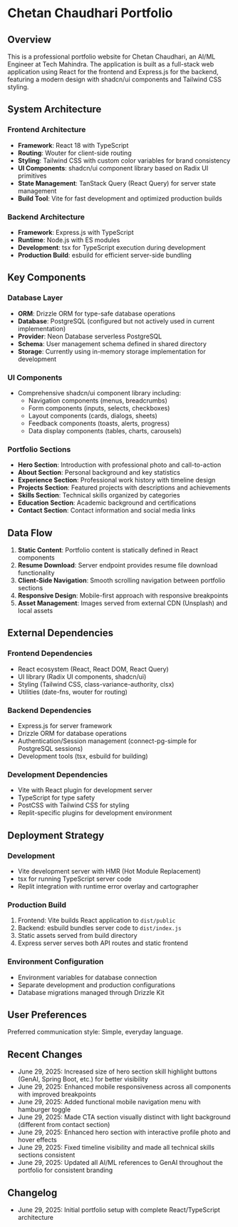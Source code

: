 # Chetan Chaudhari Portfolio

## Overview

This is a professional portfolio website for Chetan Chaudhari, an AI/ML Engineer at Tech Mahindra. The application is built as a full-stack web application using React for the frontend and Express.js for the backend, featuring a modern design with shadcn/ui components and Tailwind CSS styling.

## System Architecture

### Frontend Architecture
- **Framework**: React 18 with TypeScript
- **Routing**: Wouter for client-side routing
- **Styling**: Tailwind CSS with custom color variables for brand consistency
- **UI Components**: shadcn/ui component library based on Radix UI primitives
- **State Management**: TanStack Query (React Query) for server state management
- **Build Tool**: Vite for fast development and optimized production builds

### Backend Architecture
- **Framework**: Express.js with TypeScript
- **Runtime**: Node.js with ES modules
- **Development**: tsx for TypeScript execution during development
- **Production Build**: esbuild for efficient server-side bundling

## Key Components

### Database Layer
- **ORM**: Drizzle ORM for type-safe database operations
- **Database**: PostgreSQL (configured but not actively used in current implementation)
- **Provider**: Neon Database serverless PostgreSQL
- **Schema**: User management schema defined in shared directory
- **Storage**: Currently using in-memory storage implementation for development

### UI Components
- Comprehensive shadcn/ui component library including:
  - Navigation components (menus, breadcrumbs)
  - Form components (inputs, selects, checkboxes)
  - Layout components (cards, dialogs, sheets)
  - Feedback components (toasts, alerts, progress)
  - Data display components (tables, charts, carousels)

### Portfolio Sections
- **Hero Section**: Introduction with professional photo and call-to-action
- **About Section**: Personal background and key statistics
- **Experience Section**: Professional work history with timeline design
- **Projects Section**: Featured projects with descriptions and achievements
- **Skills Section**: Technical skills organized by categories
- **Education Section**: Academic background and certifications
- **Contact Section**: Contact information and social media links

## Data Flow

1. **Static Content**: Portfolio content is statically defined in React components
2. **Resume Download**: Server endpoint provides resume file download functionality
3. **Client-Side Navigation**: Smooth scrolling navigation between portfolio sections
4. **Responsive Design**: Mobile-first approach with responsive breakpoints
5. **Asset Management**: Images served from external CDN (Unsplash) and local assets

## External Dependencies

### Frontend Dependencies
- React ecosystem (React, React DOM, React Query)
- UI library (Radix UI components, shadcn/ui)
- Styling (Tailwind CSS, class-variance-authority, clsx)
- Utilities (date-fns, wouter for routing)

### Backend Dependencies
- Express.js for server framework
- Drizzle ORM for database operations
- Authentication/Session management (connect-pg-simple for PostgreSQL sessions)
- Development tools (tsx, esbuild for building)

### Development Dependencies
- Vite with React plugin for development server
- TypeScript for type safety
- PostCSS with Tailwind CSS for styling
- Replit-specific plugins for development environment

## Deployment Strategy

### Development
- Vite development server with HMR (Hot Module Replacement)
- tsx for running TypeScript server code
- Replit integration with runtime error overlay and cartographer

### Production Build
1. Frontend: Vite builds React application to `dist/public`
2. Backend: esbuild bundles server code to `dist/index.js`
3. Static assets served from build directory
4. Express server serves both API routes and static frontend

### Environment Configuration
- Environment variables for database connection
- Separate development and production configurations
- Database migrations managed through Drizzle Kit

## User Preferences

Preferred communication style: Simple, everyday language.

## Recent Changes

- June 29, 2025: Increased size of hero section skill highlight buttons (GenAI, Spring Boot, etc.) for better visibility
- June 29, 2025: Enhanced mobile responsiveness across all components with improved breakpoints
- June 29, 2025: Added functional mobile navigation menu with hamburger toggle
- June 29, 2025: Made CTA section visually distinct with light background (different from contact section)
- June 29, 2025: Enhanced hero section with interactive profile photo and hover effects
- June 29, 2025: Fixed timeline visibility and made all technical skills sections consistent
- June 29, 2025: Updated all AI/ML references to GenAI throughout the portfolio for consistent branding

## Changelog

- June 29, 2025: Initial portfolio setup with complete React/TypeScript architecture
